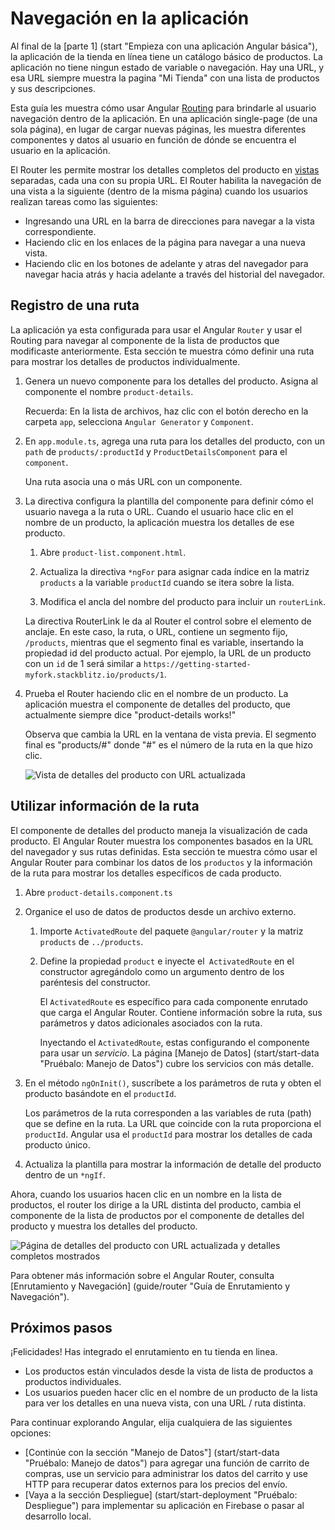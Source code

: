 # Navegación en la aplicación

Al final de la [parte 1] (start "Empieza con una aplicación Angular básica"), la aplicación de la tienda en línea tiene un catálogo básico de productos. La aplicación no tiene ningun estado de variable o navegación. Hay una URL, y esa URL siempre muestra la pagina "Mi Tienda" con una lista de productos y sus descripciones.

Esta guía les muestra cómo usar Angular [Routing](guide/glossary#router "Definición de Router") para brindarle al usuario navegación dentro de la aplicación. En una aplicación single-page (de una sola página), en lugar de cargar nuevas páginas, les muestra diferentes componentes y datos al usuario en función de dónde se encuentra el usuario en la aplicación.

El Router les permite mostrar los detalles completos del producto en [vistas](guide/glossary#view "Definición de vista") separadas, cada una con su propia URL. El Router habilita la navegación de una vista a la siguiente (dentro de la misma página) cuando los usuarios realizan tareas como las siguientes:

* Ingresando una URL en la barra de direcciones para navegar a la vista correspondiente.
* Haciendo clic en los enlaces de la página para navegar a una nueva vista.
* Haciendo clic en los botones de adelante y atras del navegador para navegar hacia atrás y hacia adelante a través del historial del navegador.

## Registro de una ruta

La aplicación ya esta configurada para usar el Angular `Router` y usar el Routing para navegar al componente de la lista de productos que modificaste anteriormente. Esta sección te muestra cómo definir una ruta para mostrar los detalles de productos individualmente.

1. Genera un nuevo componente para los detalles del producto. Asigna al componente el nombre `product-details`.

    Recuerda: En la lista de archivos, haz clic con el botón derecho en la carpeta `app`, selecciona `Angular Generator` y `Component`.
        
2. En `app.module.ts`, agrega una ruta para los detalles del producto, con un `path` de `products/:productId` y `ProductDetailsComponent` para el `component`.

    <code-example header="src/app/app.module.ts" path="getting-started/src/app/app.module.ts" region="product-details-route">
    </code-example>
   
    Una ruta asocia una o más URL con un componente.
    
3. La directiva configura la plantilla del componente para definir cómo el usuario navega a la ruta o URL. Cuando el usuario hace clic en el nombre de un producto, la aplicación muestra los detalles de ese producto.

     1. Abre `product-list.component.html`.

     1. Actualiza la directiva `*ngFor` para asignar cada índice en la matriz `products` a la variable `productId` cuando se itera sobre la lista.

     1. Modifica el ancla del nombre del producto para incluir un `routerLink`.
     
    <code-example header="src/app/product-list/product-list.component.html" path="getting-started/src/app/product-list/product-list.component.html" region="router-link">
    </code-example>
    
      La directiva RouterLink le da al Router el control sobre el elemento de anclaje. En este caso, la ruta, o URL, contiene un segmento fijo, `/products`, mientras que el segmento final es variable, insertando la propiedad id del producto actual. Por ejemplo, la URL de un producto con un `id` de 1 será similar a `https://getting-started-myfork.stackblitz.io/products/1`.
   
4. Prueba el Router haciendo clic en el nombre de un producto. La aplicación muestra el componente de detalles del producto, que actualmente siempre dice "product-details works!"

    Observa que cambia la URL en la ventana de vista previa. El segmento final es "products/#" donde "#" es el número de la ruta en la que hizo clic.

    <div class="lightbox">
      <img src="generated/images/guide/start/product-details-works.png" alt="Vista de detalles del producto con URL actualizada">
    </div>
     
## Utilizar información de la ruta

El componente de detalles del producto maneja la visualización de cada producto. El Angular Router muestra los componentes basados en la URL del navegador y sus rutas definidas. Esta sección te muestra cómo usar el Angular Router para combinar los datos de los `productos` y la información de la ruta para mostrar los detalles específicos de cada producto.

1. Abre `product-details.component.ts`

2. Organice el uso de datos de productos desde un archivo externo.

    1. Importe `ActivatedRoute` del paquete `@angular/router` y la matriz `products` de `../products`.
    
        <code-example header="src/app/product-details/product-details.component.ts" path="getting-started/src/app/product-details/product-details.component.1.ts" region="imports">
        </code-example>

    1. Define la propiedad `product` e inyecte el` ActivatedRoute` en el constructor agregándolo como un argumento dentro de los paréntesis del constructor.
    
        <code-example header="src/app/product-details/product-details.component.ts" path="getting-started/src/app/product-details/product-details.component.1.ts" region="props-methods">
        </code-example>
        
        El `ActivatedRoute` es específico para cada componente enrutado que carga el Angular Router. Contiene información sobre la
        ruta, sus parámetros y datos adicionales asociados con la ruta.

        Inyectando el `ActivatedRoute`, estas configurando el componente para usar un *servicio*. La página [Manejo de Datos] (start/start-data "Pruébalo: Manejo de Datos") cubre los servicios con más detalle.
     
     
3. En el método `ngOnInit()`, suscríbete a los parámetros de ruta y obten el producto basándote en el `productId`.

    <code-example path="getting-started/src/app/product-details/product-details.component.1.ts" header="src/app/product-details/product-details.component.ts" region="get-product">
    </code-example>
    
    Los parámetros de la ruta corresponden a las variables de ruta (path) que se define en la ruta. La URL que coincide con la ruta proporciona el `productId`. Angular usa el `productId` para mostrar los detalles de cada producto único.
    
4. Actualiza la plantilla para mostrar la información de detalle del producto dentro de un `*ngIf`.

    <code-example header="src/app/product-details/product-details.component.html" path="getting-started/src/app/product-details/product-details.component.html" region="details">
    </code-example>

Ahora, cuando los usuarios hacen clic en un nombre en la lista de productos, el router los dirige a la URL distinta del producto, cambia el componente de la lista de productos por el componente de detalles del producto y muestra los detalles del producto.

<div class="lightbox">
  <img src="generated/images/guide/start/product-details-routed.png" alt="Página de detalles del producto con URL actualizada y detalles completos mostrados">
</div>

<div class="alert is-helpful">

Para obtener más información sobre el Angular Router, consulta [Enrutamiento y Navegación] (guide/router "Guía de Enrutamiento y Navegación").

</div>

## Próximos pasos

¡Felicidades! Has integrado el enrutamiento en tu tienda en linea.

* Los productos están vinculados desde la vista de lista de productos a productos individuales.
* Los usuarios pueden hacer clic en el nombre de un producto de la lista para ver los detalles en una nueva vista, con una URL / ruta distinta.

Para continuar explorando Angular, elija cualquiera de las siguientes opciones:
* [Continúe con la sección "Manejo de Datos"] (start/start-data "Pruébalo: Manejo de datos") para agregar una función de carrito de compras, use un servicio para administrar los datos del carrito y use HTTP para recuperar datos externos para los precios del envío.
* [Vaya a la sección Despliegue] (start/start-deployment "Pruébalo: Despliegue") para implementar su aplicación en Firebase o pasar al desarrollo local.
